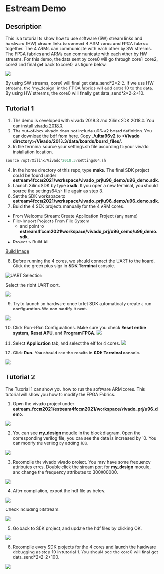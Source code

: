 # Estream Demo
## Description 
This is a tutorial to show how to use software (SW) stream links and hardware
(HW) stream links to connect 4 ARM cores and FPGA fabrics together. The 4 ARMs
can communicate with each other by SW streams. The FPGA fabrics and ARMs can communicate
with each other by HW streams. For this demo, the data sent by core0 will go through
core1, core2, core3 and final get back to core0, as figure below. 

![](/images/estream.png)

By using SW streams, core0 will final get data_send\*2\*2-2. If we use HW streams,
the 'my_design' in the FPGA fabrics will add extra 10 to the data. By using HW 
streams, the core0 will finally get data_send\*2\*2-2+10.
 

## Tutorial 1
1. The demo is developed with vivado 2018.3 and Xilinx SDK 2018.3. You can install
[vivado 2018.3](https://www.xilinx.com/support/download/index.html/content/xilinx/en/downloadNav/vivado-design-tools/archive.html).
2. The out-of-box vivado does not include u96-v2 board definition. You can download
the bdf from [here](https://github.com/Avnet/bdf). Copy **./ultra96v2** to **\<Vivado directory\>/Vivado/2018.3/data/boards/board_files/**.
3. In the terminal source your settings.sh file according to your vivado installation
location.
```c
source /opt/Xilinx/Vivado/2018.3/settings64.sh
```
4. In the home directory of this repo, type **make**. The final SDK project could
be found under **estream4fccm2021/workspace/vivado_prj/u96_demo/u96_demo.sdk**.
5. Launch Xilinx SDK by type **xsdk**. If you open a new terminal, you should
source the settings64.sh file again as step 3.
6. Set the SDK workspace to **estream4fccm2021/workspace/vivado_prj/u96_demo/u96_demo.sdk**.
7. Build the 4 SDK projects manually for the 4 ARM cores.
  * From Welcome Stream: Create Application Project (any name)
  * File>Import Projects From File System
    *  and point to **estream4fccm2021/workspace/vivado_prj/u96_demo/u96_demo.sdk**.
  * Project > Build All	

[Build Image](images/build.jpg)

8. Before running the 4 cores, we should connect the UART to the board. Click the green
plus sign in **SDK Terminal** console. 

![UART Selection](/images/UART.png)

Select the right UART port.

![](/images/PORT.jpg)

9. Try to launch on hardware once to let SDK automatically create a run configuration.
We can modify it next.

![](/images/run_config.jpg)

10. Click Run->Run Configurations. Make sure you check **Reset entire system**, 
**Reset APU**, and **Program FPGA**.
![](/images/download.jpg)

10. Select **Application** tab, and select the elf for 4 cores.
![](/images/elf.jpg)

11. Click **Run**. You should see the results in **SDK Terminal** console.

![](/images/results.png)

## Tutorial 2
The Tutorial 1 can show you how to run the software ARM cores. This tutorial will
show you how to modify the FPGA Fabrics.
1. Open the vivado project under **estream_fccm2021/estream4fccm2021/workspace/vivado_prj/u96_demo**.

![](/images/my_design.png)

2. You can see **my_design** moudle in the block diagram. Open the corresponding
verilog file, you can see the data is increased by 10. You can modify the verilog
by adding 100.

![](/images/add10.png)

3. Recompile the vivado vivado project. You may have some frequency attributes erros.
Double click the stream port for **my_design** module, and change the frequency 
attributes to 300000000.

![](/images/300M.png)

4. After compilation, export the hdf file as below.

![](/images/export.jpg)

Check including bitstream.

![](/images/bit.png)


5. Go back to SDK project, and update the hdf files by clicking OK.

![](/images/update.png)


6. Recompile every SDK projects for the 4 cores and launch the hardware debugging
as step 10 in tutorial 1. You should see the core0 will final get data_send\*2\*2-2+100.

![](/images/add100.png)
























